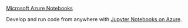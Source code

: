 [Microsoft Azure Notebooks](http://notebooks.azure.com)

Develop and run code from anywhere with [Jupyter Notebooks on Azure](http://notebooks.azure.com).

